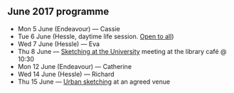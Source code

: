 ## June 2017 programme

* Mon 5 June (Endeavour) — Cassie
* Tue 6 June (Hessle, daytime life session. <a href="/meetings#daytime-meetings--open-all-all">Open to all</a>)
* Wed 7 June (Hessle) — Eva
* Thu 8 June — <a href="/urban-sketching/" title="Urban sketching session">Sketching at the University</a> meeting at the library café @ 10:30
* Mon 12 June (Endeavour) — Catherine
* Wed 14 June (Hessle) — Richard
* Thu 15 June — <a href="/urban-sketching/" title="Urban sketching session">Urban sketching</a> at an agreed venue